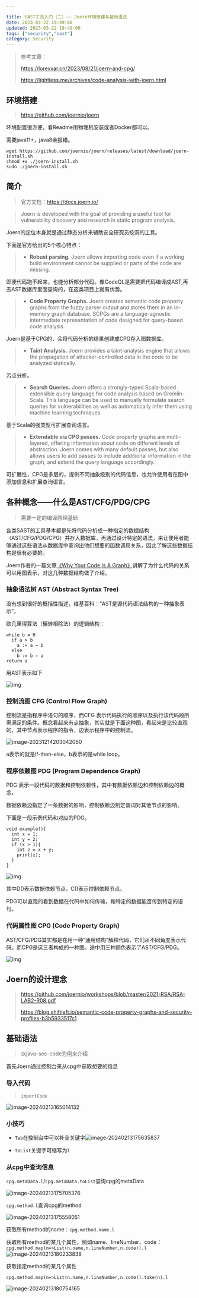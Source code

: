 ```yaml
---

title: SAST工具入门（二）—— Joern环境搭建与基础语法
date: 2023-03-22 19:49:00
updated: 2023-03-22 19:49:00
tags: ["security","sast"]
category: Security
---
```


> 参考文章：
>
> https://lorexxar.cn/2023/08/21/joern-and-cpg/
>
> https://lightless.me/archives/code-analysis-with-joern.html

## 环境搭建

> https://github.com/joernio/joern

环境配置很方便，看Readme用物理机安装或者Docker都可以。

需要java11+，java8会报错。

```
wget https://github.com/joernio/joern/releases/latest/download/joern-install.sh
chmod +x ./joern-install.sh
sudo ./joern-install.sh
```

## 简介

> 官方文档：https://docs.joern.io/

> Joern is developed with the goal of providing a useful tool for vulnerability discovery and research in static program analysis.

Joern的定位本身就是通过静态分析来辅助安全研究员挖洞的工具。

下面是官方给出的5个核心特点：

> - **Robust parsing.** Joern allows importing code even if a working build environment cannot be supplied or parts of the code are missing.

即便代码跑不起来，也能分析部分代码。像CodeQL是需要把代码编译成AST,再去AST数据库里面查询的，在这类项目上就有优势。

> - **Code Property Graphs.** Joern creates semantic code property graphs from the fuzzy parser output and stores them in an in-memory graph database. SCPGs are a language-agnostic intermediate representation of code designed for query-based code analysis.

Joern是基于CPG的，会将代码分析的结果创建成CPG存入图数据库。

> - **Taint Analysis.** Joern provides a taint-analysis engine that allows the propagation of attacker-controlled data in the code to be analyzed statically.

污点分析。

> - **Search Queries.** Joern offers a strongly-typed Scala-based extensible query language for code analysis based on Gremlin-Scala. This language can be used to manually formulate search queries for vulnerabilities as well as automatically infer them using machine learning techniques.

基于Scala的强类型可扩展查询语言。

> - **Extendable via CPG passes.** Code property graphs are multi-layered, offering information about code on different levels of abstraction. Joern comes with many default passes, but also allows users to add passes to include additional information in the graph, and extend the query language accordingly.

可扩展性，CPG是多层的，提供不同抽象级别的代码信息，也允许使用者在图中添加信息和扩展查询语言。

## 各种概念——什么是AST/CFG/PDG/CPG

> 需要一定的编译原理基础

各类SAST的工具基本都是先将代码分析成一种指定的数据结构（AST/CFG/PDG/CPG）并存入数据库，再通过设计特定的语法，来让使用者能够通过这些语法从数据库中查询出他们想要的函数调用关系，因此了解这些数据结构是很有必要的。

Joern作者的一篇文章[《Why Your Code Is A Graph》](https://blog.shiftleft.io/why-your-code-is-a-graph-f7b980eab740)讲解了为什么代码的关系可以用图表示，对这几种数据结构做了介绍。

### 抽象语法树 AST (Abstract Syntax Tree)

没有想到很好的概括性描述，维基百科：“AST是源代码语法结构的一种抽象表示”。

欧几里得算法（辗转相除法）的逻辑结构：

```
while b ≠ 0
  if a > b
    a := a − b
  else
    b := b − a
return a
```

用AST表示如下

![img](https://ek1ng-typora.oss-cn-hangzhou.aliyuncs.com/img/0*0MsqUL3shyesZhCs.png)



### 控制流图 CFG (Control Flow Graph)

控制流是指程序中语句的顺序，而CFG 表示代码执行的顺序以及执行该代码段所需满足的条件。概念看起来有点抽象，其实就是下面这种图，看起来是比较直观的，其中节点表示程序的指令，边表示程序中的控制流。

![image-20231214203042060](https://ek1ng-typora.oss-cn-hangzhou.aliyuncs.com/img/image-20231214203042060.png)

a表示的就是if-then-else，b表示的是while loop。

### 程序依赖图 PDG (Program Dependence Graph)

PDG 表示一段代码的数据和控制依赖性，其中有数据依赖边和控制依赖边的概念。

数据依赖边指定了一条数据的影响，控制依赖边制定谓词对其他节点的影响。

下面是一段示例代码和对应的PDG。

```
void example(){
  int x = 1;
  int y = 2;
  if (x > 1){
    int z = x + y;
    print(z);
  }
}
```

![img](https://ek1ng-typora.oss-cn-hangzhou.aliyuncs.com/img/1*9w6vsnDi7mXyLG1vH5WcUQ.png)

其中D()表示数据依赖节点，C()表示控制依赖节点。

PDG可以直观的看到数据在代码中如何传输，和特定的数据能否传到特定的语句。

### 代码属性图 CPG (Code Property Graph)

AST/CFG/PDG其实都是在用一种“通用结构”解释代码，它们从不同角度表示代码。而CPG是这三者构成的一种图。途中用三种颜色表示了AST/CFG/PDG。

![img](https://ek1ng-typora.oss-cn-hangzhou.aliyuncs.com/img/202308211430169.png)

## Joern的设计理念

> https://github.com/joernio/workshops/blob/master/2021-RSA/RSA-LAB2-R08.pdf
>
> https://blog.shiftleft.io/semantic-code-property-graphs-and-security-profiles-b3b5933517c1

## 基础语法

> 以java-sec-code为例来介绍

首先Joern通过控制台来从cpg中获取想要的信息

### 导入代码

> `importCode`

![image-20240213165014132](https://ek1ng-typora.oss-cn-hangzhou.aliyuncs.com/img/image-20240213165014132.png)

### 小技巧

- `Tab`在控制台中可以补全关键字![image-20240213175635837](https://ek1ng-typora.oss-cn-hangzhou.aliyuncs.com/img/image-20240213175635837.png)

- `toList`关键字可缩写为`l`

### 从cpg中查询信息

`cpg.metaData.l`/`cpg.metaData.toList`查询cpg的metaData

![image-20240213175705376](https://ek1ng-typora.oss-cn-hangzhou.aliyuncs.com/img/image-20240213175705376.png)

`cpg.method.l`查询cpg的method

![image-20240213175558051](https://ek1ng-typora.oss-cn-hangzhou.aliyuncs.com/img/image-20240213175558051.png)

获取所有method的name：`cpg.method.name.l`

获取所有method的某几个属性，例如name、lineNumber、code：`cpg.method.map(n=>List(n.name,n.lineNumber,n.code)).l`![image-20240213180233838](https://ek1ng-typora.oss-cn-hangzhou.aliyuncs.com/img/image-20240213180233838.png)

获取指定method的某几个属性

`cpg.method.map(n=>List(n.name,n.lineNumber,n.code)).take(n).l`

![image-20240213180754165](https://ek1ng-typora.oss-cn-hangzhou.aliyuncs.com/img/image-20240213180754165.png)
